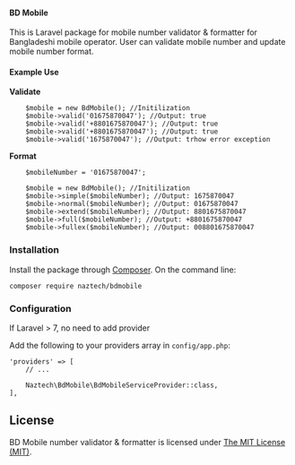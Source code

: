 #### BD Mobile

This is Laravel package for mobile number validator & formatter for Bangladeshi mobile operator.
User can validate mobile number and update mobile number format. 

#### Example Use 

**Validate**

```
    $mobile = new BdMobile(); //Initilization
    $mobile->valid('01675870047'); //Output: true
    $mobile->valid('+8801675870047'); //Output: true
    $mobile->valid('+8801675870047'); //Output: true
    $mobile->valid('1675870047'); //Output: trhow error exception
```

**Format**
    
```
    $mobileNumber = '01675870047';

    $mobile = new BdMobile(); //Initilization
    $mobile->simple($mobileNumber); //Output: 1675870047
    $mobile->normal($mobileNumber); //Output: 01675870047
    $mobile->extend($mobileNumber); //Output: 8801675870047
    $mobile->full($mobileNumber); //Output: +8801675870047
    $mobile->fullex($mobileNumber); //Output: 008801675870047
```

### Installation
 
Install the package through [Composer](http://getcomposer.org). On the command line:

```
composer require naztech/bdmobile
```

### Configuration
If Laravel > 7, no need to add provider

Add the following to your providers array in `config/app.php`:

```
'providers' => [
    // ...

    Naztech\BdMobile\BdMobileServiceProvider::class,
],
```

## License

BD Mobile number validator & formatter is licensed under [The MIT License (MIT)](LICENSE).
